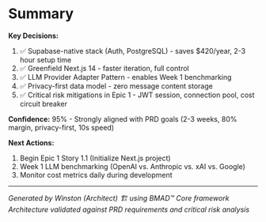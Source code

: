 # Summary

**Key Decisions:**
1. ✅ Supabase-native stack (Auth, PostgreSQL) - saves $420/year, 2-3 hour setup time
2. ✅ Greenfield Next.js 14 - faster iteration, full control
3. ✅ LLM Provider Adapter Pattern - enables Week 1 benchmarking
4. ✅ Privacy-first data model - zero message content storage
5. ✅ Critical risk mitigations in Epic 1 - JWT session, connection pool, cost circuit breaker

**Confidence:** 95% - Strongly aligned with PRD goals (2-3 weeks, 80% margin, privacy-first, 10s speed)

**Next Actions:**
1. Begin Epic 1 Story 1.1 (Initialize Next.js project)
2. Week 1 LLM benchmarking (OpenAI vs. Anthropic vs. xAI vs. Google)
3. Monitor cost metrics daily during development

---

*Generated by Winston (Architect) 🏗️ using BMAD™ Core framework*
*Architecture validated against PRD requirements and critical risk analysis*

